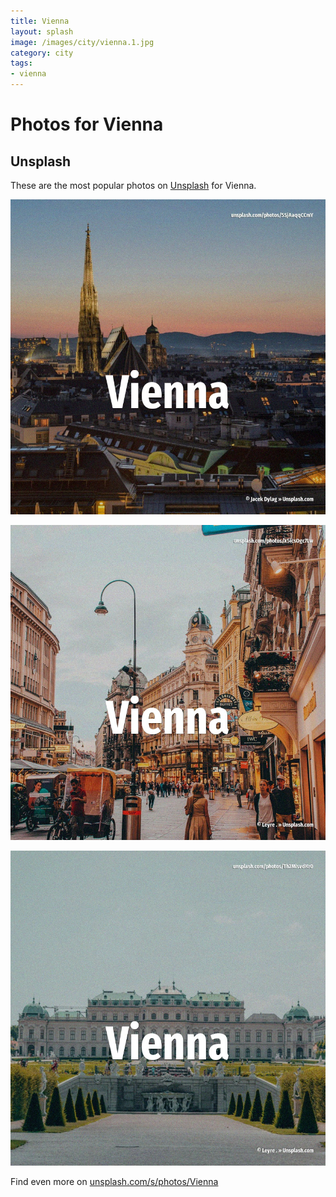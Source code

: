 ```yaml
---
title: Vienna
layout: splash
image: /images/city/vienna.1.jpg
category: city
tags:
- vienna
---
```

# Photos for Vienna

## Unsplash

These are the most popular photos on [Unsplash](https://unsplash.com) for Vienna.

![Vienna](/images/city/vienna.1.jpg)

![Vienna](/images/city/vienna.2.jpg)

![Vienna](/images/city/vienna.3.jpg)

Find even more on [unsplash.com/s/photos/Vienna](https://unsplash.com/s/photos/Vienna)